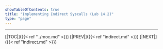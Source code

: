 ```yaml
---
showTableOfContents: true
title: "Implementing Indirect Syscalls (Lab 14.2)"
type: "page"
---
```





---
[|TOC|]({{< ref "../moc.md" >}})
[|PREV|]({{< ref "indirect.md" >}})
[|NEXT|]({{< ref "indirect.md" >}})